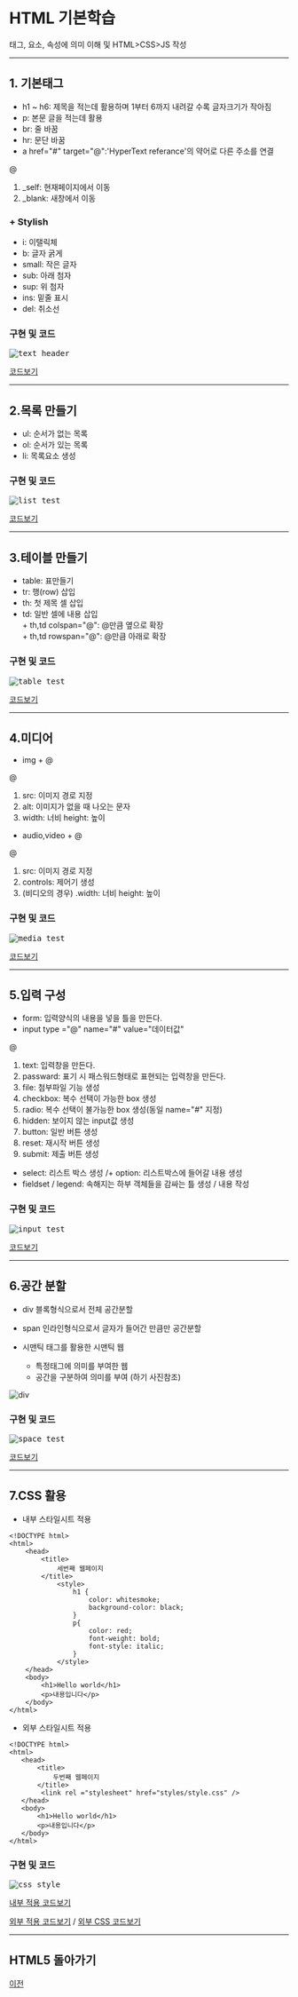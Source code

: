 # HTML 기본학습

태그, 요소, 속성에 의미 이해 및 HTML>CSS>JS 작성

-------------------------------------
## 1. 기본태그

* h1 ~ h6: 제목을 적는데 활용하며 1부터 6까지 내려갈 수록 글자크기가 작아짐 <br>
* p: 본문 글을 적는데 활용 <br>
* br: 줄 바꿈 <br>
* hr: 문단 바꿈 <br>
* a href="#" target="@":'HyperText referance'의 약어로 다른 주소를 연결 <br>

@ 
1. _self: 현재페이지에서 이동 <br>
2. _blank: 새창에서 이동 <br>

### + Stylish

* i: 이탤릭체 <br>
* b: 글자 굵게 <br>
* small: 작은 글자 <br>
* sub: 아래 첨자 <br>
* sup: 위 첨자 <br>
* ins: 밑줄 표시 <br>
* del: 취소선 <br> 


### 구현 및 코드
<kbd>![text_header](/01_HTML/실행화면/text_header.png "기본구성")</kbd>

[코드보기](https://github.com/kg4543/StudyHtml/blob/main/01_HTML/text_header.html)

-------------------------------
## 2.목록 만들기 

* ul: 순서가 없는 목록
* ol: 순서가 있는 목록
* li: 목록요소 생성
 
 ### 구현 및 코드
<kbd>![list_test](/01_HTML/실행화면/list_test.PNG "목록구성")</kbd>

[코드보기](https://github.com/kg4543/StudyHtml/blob/main/01_HTML/list_test.html)

-------------------------------
## 3.테이블 만들기 

* table: 표만들기
* tr: 행(row) 삽입
* th: 첫 제목 셀 삽입
* td: 일반 셀에 내용 삽입
<br> \+ th,td colspan="@": @만큼 옆으로 확장
<br> \+ th,td rowspan="@": @만큼 아래로 확장
 
 ### 구현 및 코드
<kbd>![table_test](/01_HTML/실행화면/table_test.PNG "테이블구성")</kbd>

[코드보기](https://github.com/kg4543/StudyHtml/blob/main/01_HTML/table_test.html)

-------------------------------
## 4.미디어 

* img + @

@
1. src: 이미지 경로 지정
2. alt: 이미지가 없을 때 나오는 문자
3. width: 너비 height: 높이

* audio,video + @

@
1. src: 이미지 경로 지정
2. controls: 제어기 생성
3. (비디오의 경우) .width: 너비 height: 높이
 
 ### 구현 및 코드
<kbd>![media_test](/01_HTML/실행화면/media_test.PNG "미디어구성")</kbd>

[코드보기](https://github.com/kg4543/StudyHtml/blob/main/01_HTML/media_test.html)

-------------------------------
## 5.입력 구성

* form: 입력양식의 내용을 넣을 틀을 만든다.
* input type ="@" name="#" value="데이터값"

@
1. text: 입력창을 만든다.
2. passward: 표기 시 패스워드형태로 표현되는 입력창을 만든다.
3. file: 첨부파일 기능 생성
4. checkbox: 복수 선택이 가능한 box 생성
5. radio: 복수 선택이 불가능한 box 생성(동일 name="#" 지정)
6. hidden: 보이지 않는 input값 생성
7. button: 일반 버튼 생성
8. reset: 재시작 버튼 생성
9. submit: 제출 버튼 생성

* select: 리스트 박스 생성
 /+ option: 리스트박스에 들어갈 내용 생성
* fieldset / legend: 속해지는 하부 객체들을 감싸는 틀 생성 / 내용 작성

 ### 구현 및 코드
<kbd>![input_test](/01_HTML/실행화면/input_test.PNG "입력 구성")</kbd>

[코드보기](https://github.com/kg4543/StudyHtml/blob/main/01_HTML/input_test.html)

-------------------------------
## 6.공간 분할 

* div 블록형식으로서 전체 공간분할
* span 인라인형식으로서 글자가 들어간 만큼만 공간분할

* 시맨틱 태그를 활용한 시맨틱 웹
  - 특정태그에 의미를 부여한 웹
  - 공간을 구분하여 의미를 부여 (하기 사진참조)
  
 ![div](/01_HTML/images/공간분할.PNG "공간분할")
 
 ### 구현 및 코드
<kbd>![space_test](/01_HTML/실행화면/space_test.PNG "공간분할")</kbd>

[코드보기](https://github.com/kg4543/StudyHtml/blob/main/01_HTML/space_test.html)

-------------------------------
## 7.CSS 활용  
* 내부 스타일시트 적용
```
<!DOCTYPE html>
<html>
    <head>
        <title>
            세번째 웹페이지
        </title>
            <style>
                h1 {
                    color: whitesmoke;
                    background-color: black;
                }
                p{
                    color: red;
                    font-weight: bold;
                    font-style: italic;
                }
            </style>
    </head>
    <body>
        <h1>Hello world</h1>
        <p>내용입니다</p>
    </body>
</html>
```
* 외부 스타일시트 적용
 ```
 <!DOCTYPE html>
<html>
    <head>
        <title>
            두번째 웹페이지
        </title>
         <link rel ="stylesheet" href="styles/style.css" />
    </head>
    <body>
        <h1>Hello world</h1>
        <p>내용입니다</p>
    </body>
</html>
```
 ### 구현 및 코드
<kbd>![css_style](/01_HTML/실행화면/css_test.PNG "css_style")</kbd>

[내부 적용 코드보기](https://github.com/kg4543/StudyHtml/blob/main/01_HTML/script_test.html)

[외부 적용 코드보기](https://github.com/kg4543/StudyHtml/blob/main/01_HTML/css_test.html) / 
[외부 CSS 코드보기](https://github.com/kg4543/StudyHtml/blob/main/01_HTML/styles/style.css)

-------------------------------

## HTML5 돌아가기

[이전](https://github.com/kg4543/StudyHtml)
